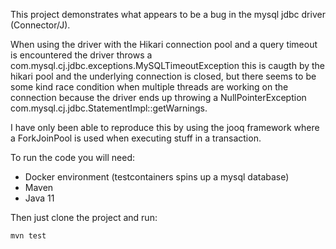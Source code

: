This project demonstrates what appears to be a bug in the mysql jdbc driver (Connector/J).

When using the driver with the Hikari connection pool and a query timeout is encountered the driver throws a com.mysql.cj.jdbc.exceptions.MySQLTimeoutException this is caugth by the hikari pool and the underlying connection is closed, but there seems to be some kind race condition when multiple threads are working on the connection because the driver ends up throwing a NullPointerException com.mysql.cj.jdbc.StatementImpl::getWarnings.

I have only been able to reproduce this by using the jooq framework where a ForkJoinPool is used when executing stuff in a transaction.

To run the code you will need:

* Docker environment (testcontainers spins up a mysql database)
* Maven
* Java 11

Then just clone the project and run:

`mvn test`
